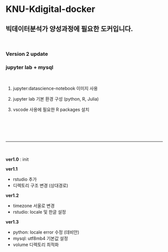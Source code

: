 # KNU-Kdigital-docker 
## 빅데이터분석가 양성과정에 필요한 도커입니다.</br>
</br>

### **Version 2 update**
### jupyter lab + mysql

</br>

1) jupyter:datascience-notebook 이미지 사용

2) jupyter lab 기본 환경 구성 (python, R, Julia)
3) vscode 사용에 필요한 R packages 설치

</br>



</br></br>

***********

</br></br>
**ver1.0** : init

**ver1.1**
- rstudio 추가
- 디렉토리 구조 변경 (상대경로)

**ver1.2**
- timezone 서울로 변경
- rstudio: locale 및 한글 설정

**ver1.3**
- python: locale error 수정 (데비안)
- mysql: utf8mb4 기본값 설정
- volume 디렉토리 최적화
